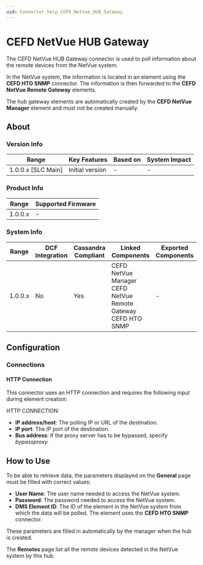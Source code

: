 ```yaml
---
uid: Connector_help_CEFD_NetVue_HUB_Gateway
---
```


# CEFD NetVue HUB Gateway

The CEFD NetVue HUB Gateway connector is used to poll information about the remote devices from the NetVue system.

In the NetVue system, the information is located in an element using the **CEFD HTO SNMP** connector. The information is then forwarded to the **CEFD NetVue Remote Gateway** elements.

The hub gateway elements are automatically created by the **CEFD NetVue Manager** element and must not be created manually.

## About

### Version Info

| Range                | Key Features     | Based on     | System Impact     |
|----------------------|------------------|--------------|-------------------|
| 1.0.0.x [SLC Main]   | Initial version  | -            | -                 |

### Product Info

| Range     | Supported Firmware     |
|-----------|------------------------|
| 1.0.0.x   | -                      |

### System Info

| Range     | DCF Integration     | Cassandra Compliant     | Linked Components                                            | Exported Components     |
|-----------|---------------------|-------------------------|--------------------------------------------------------------|-------------------------|
| 1.0.0.x   | No                  | Yes                     | CEFD NetVue Manager CEFD NetVue Remote Gateway CEFD HTO SNMP | -                       |

## Configuration

### Connections

#### HTTP Connection

This connector uses an HTTP connection and requires the following input during element creation:

HTTP CONNECTION:

- **IP address/host**: The polling IP or URL of the destination.
- **IP port**: The IP port of the destination.
- **Bus address**: If the proxy server has to be bypassed, specify *bypassproxy.*

## How to Use

To be able to retrieve data, the parameters displayed on the **General** page must be filled with correct values:

- **User Name**: The user name needed to access the NetVue system.
- **Password**: The password needed to access the NetVue system.
- **DMS Element ID**: The ID of the element in the NetVue system from which the data will be polled. The element uses the **CEFD HTO SNMP** connector.

These parameters are filled in automatically by the manager when the hub is created.

The **Remotes** page list all the remote devices detected in the NetVue system by this hub.

